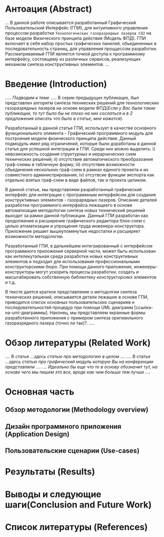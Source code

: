 # Антоация (Abstract)
...
В данной работе описывается разработанный Графический Пользовательский Интерфейс (ГПИ), для интуитивного управления процессом разработки ```Технологических газоразрядных лазеров CO2``` на базе модели Физического принципа действия (Модель ФПД). ГПИ включает в себя набор простых графических панелей, обьединенных в последовательность страниц, для управления проццессом разработки. Рассматриваемый ГПИ является точкой доступа к программному интерфейсу, состоящему из различных сервисов, реализующих механизм синтеза конструктивных элементов.
...


# Введение (Introduction)
.....
<i>Подводим к теме</i>
.....
В серии предыдущих публикацих, был представлен алгоритм синтеза техниеских решений для технологиеских газоразрядных лазеров на основе модели ФПД(<i>Если у Вас были такие публикации, то тут было бы не плохо на них сослаться и в 2 предложения описать что было в статье, мне кажется</i>). 

Разработанный в данной статье ГПИ, использует в качестве основного функционального элемента - Графический программного модуль для построения модели физического принципа действия. Данный подмодуль имел ряд ограничений, которые были доработаны в данной статье для успешной интеграции в ГПИ. Среди них можно выделить: i) невозможность создания структурных и иерархических схем технических решений; ii) отсутствие автоматического преобразоания граф-схемы в табличную форму; iii) отсутствие возможности обьединения нескольких граф-схем в рамках единого проекта и их совместного администрирования; iv) отсутвсие функции экспорта как отдельно взятых граф-схем в виде файлов, так и проекта целиком.

В данной статье, мы представляем разработанный графический интерфейс для интеграции с программным интерфейсом для создания конструктивных элементов - газорарядных лазеров. Описание деталей разработки программного интерфейса лежащеего в основе автоматизации методологии синтеза новых технический решений выходит за рамки данной публикации. Данный ГПИ разработан как продолжение и расширение графического редактора блок-схем с целью атоматизации и упрощения труда инженера-конструктора. Приложение решает вышеупомянутые недостатки и расширяет возможности методологии. 

Разработанный ГПИ, в дальнейшем интегрированный с интерфейсом программного приложения серверной части, может быть использован как интелекутальная среда разработки новых конструктивных элементов и подходит для использования профессиональными конструкторскими бюро. При помощи данного приложения, инженеры-конструкторы могут ускорить процессы разработки, создать и масштабировать собственную библиотеку конструкторсикх элементов и т.д.  

В тексте дается краткое представление о методолгии синтеза технических решений, описывается детали лежашие в основе ГПИ, приводится список основных пользовательских сценариев и последовательностей процедур при помощи UML диаграмм [ссылка-на-uml-диаграммы]. Наконец, мы представляем экранные формы разработанного приложения с примером синтеза оригианльного газоразрядного лазера (точно ли так)?.
....

# Обзор литературы (Related Work)
....
В статье ...<i>здесь статью про методологию в целом</i> ....
....
В статье ...<i>здесь статью про графический модуль которую Вы на конференции представляли</i> .... 
....
<i>Идеально бы еще что то в основу обозначит тут, на основе чего мы пишем это все, вроде как чем больше тем лучше</i>
....

# Основная часть
## Обзор методологии (Methodology overview)


## Дизайн программного приложения (Application Design)


## Пользовательские сценарии (Use-cases)


# Результаты (Results)


# Выводы и следующие шаги(Conclusion and Future Work)
 

# Список литературы (References)
